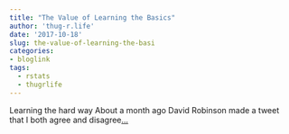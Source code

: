 ```yaml
---
title: "The Value of Learning the Basics"
author: 'thug-r.life'
date: '2017-10-18'
slug: the-value-of-learning-the-basi
categories:
- bloglink
tags:
  - rstats
  - thugrlife
---
```


Learning the hard way About a month ago David Robinson made a tweet that I both agree and disagree[... <i class="fas fa-external-link-alt"></i>](http://thug-r.life/post/2017-10-18-the-value-of-learning-the-basics/)

